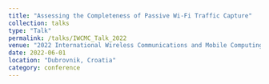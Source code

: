 ```yaml
---
title: "Assessing the Completeness of Passive Wi-Fi Traffic Capture"
collection: talks
type: "Talk"
permalink: /talks/IWCMC_Talk_2022
venue: "2022 International Wireless Communications and Mobile Computing (IWCMC)"
date: 2022-06-01
location: "Dubrovnik, Croatia"
category: conference
---
```



